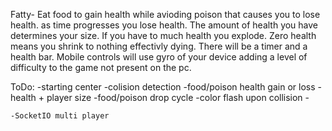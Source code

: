 Fatty-
	Eat food to gain health while avioding poison that causes you to lose health.
	as time progresses you lose health. The amount of health you have determines 
	your size. If you have to much health you explode. Zero health means you 
	shrink to nothing effectivly dying. There will be a timer and a health bar.
	Mobile controls will use gyro of your device adding a	level of difficulty 
	to the game not present on the pc.

ToDo:
  -starting center
	-colision detection
	-food/poison health gain or loss
	-health + player size
	-food/poison drop cycle
	-color flash upon collision
	-

	-SocketIO multi player

